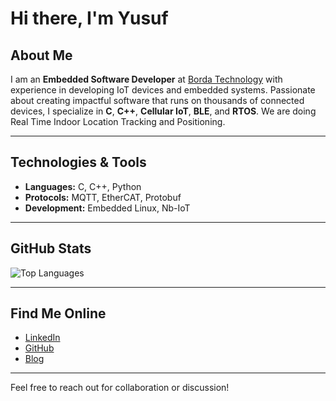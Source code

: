 # Hi there, I'm Yusuf

## About Me
I am an **Embedded Software Developer** at [Borda Technology](https://www.bordatech.com) with experience in developing IoT devices and embedded systems. Passionate about creating impactful software that runs on thousands of connected devices, I specialize in **C**, **C++**, **Cellular IoT**, **BLE**, and **RTOS**. We are doing Real Time Indoor Location Tracking and Positioning.

---

## Technologies & Tools
- **Languages:** C, C++, Python  
- **Protocols:** MQTT, EtherCAT, Protobuf
- **Development:** Embedded Linux, Nb-IoT
---

## GitHub Stats
![Top Languages](https://github-readme-stats.vercel.app/api/top-langs/?username=yusufss4&layout=compact)

---

## Find Me Online
- [LinkedIn](https://www.linkedin.com/in/yusufss)  
- [GitHub](https://github.com/yusufss4)  
- [Blog](http://codmeda.com/)  

---

Feel free to reach out for collaboration or discussion!

